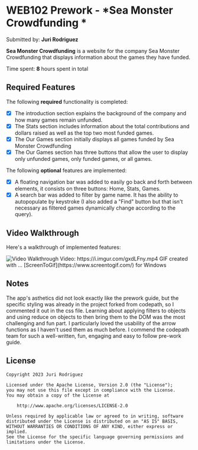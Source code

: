 # WEB102 Prework - *Sea Monster Crowdfunding *

Submitted by: **Juri Rodriguez**

**Sea Monster Crowdfunding** is a website for the company Sea Monster Crowdfunding that displays information about the games they have funded.

Time spent: **8** hours spent in total

## Required Features

The following **required** functionality is completed:

* [x] The introduction section explains the background of the company and how many games remain unfunded.
* [x] The Stats section includes information about the total contributions and dollars raised as well as the top two most funded games.
* [x] The Our Games section initially displays all games funded by Sea Monster Crowdfunding
* [x] The Our Games section has three buttons that allow the user to display only unfunded games, only funded games, or all games.

The following **optional** features are implemented:

* [x] A floating navigation bar was added to easily go back and forth between elements, it consists on three buttons: Home, Stats, Games.
* [x] A search bar was added to filter by game name. It has the ability to autopopulate by keystroke (I also added a "Find" button but that isn't necessary as filtered games dynamically change according to the query).

## Video Walkthrough

Here's a walkthrough of implemented features:

<img src='https://media.giphy.com/media/v1.Y2lkPTc5MGI3NjExbW10bmNkMGM3c2V4eTRkeWVjbnhkYW85OWloMm05eGRod3d5ZnpnYiZlcD12MV9pbnRlcm5hbF9naWZfYnlfaWQmY3Q9Zw/G9biHtr8NDpqxmnarQ/giphy.gif' title='Video Walkthrough' width='' alt='Video Walkthrough' />
Video: https://i.imgur.com/gxdLFny.mp4
GIF created with ...  
[ScreenToGif](https://www.screentogif.com/) for Windows

## Notes

The app's asthetics did not look exactly like the prework guide, but the specific styling was already in the project forked from codepath, so I commented it out in the css file. Learning about applying filters to objects and using reduce on objects to then bring them to the DOM was the most challenging and fun part. I particularly loved the usability of the arrow functions as I haven't used them as much before. I commend the codepath team for such a well-written, fun, engaging and easy to follow pre-work guide. 

## License

    Copyright 2023 Juri Rodriguez

    Licensed under the Apache License, Version 2.0 (the "License");
    you may not use this file except in compliance with the License.
    You may obtain a copy of the License at

        http://www.apache.org/licenses/LICENSE-2.0

    Unless required by applicable law or agreed to in writing, software
    distributed under the License is distributed on an "AS IS" BASIS,
    WITHOUT WARRANTIES OR CONDITIONS OF ANY KIND, either express or implied.
    See the License for the specific language governing permissions and
    limitations under the License.
